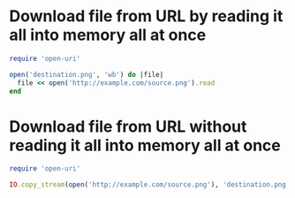 # Download file from URL by reading it all into memory all at once

```ruby
require 'open-uri'

open('destination.png', 'wb') do |file|
  file << open('http://example.com/source.png').read
end
```

# Download file from URL without reading it all into memory all at once

```ruby
require 'open-uri'

IO.copy_stream(open('http://example.com/source.png'), 'destination.png')
```



